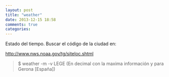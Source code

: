 ```yaml
---
layout: post
title: "weather"
date: 2013-12-15 18:58
comments: true
categories: 
---
```

Estado del tiempo. Buscar el código de la ciudad en: 

http://www.nws.noaa.gov/tg/siteloc.shtml

>$ weather -m -v LEGE  (En decimal con la maxima información y para Gerona [España])

